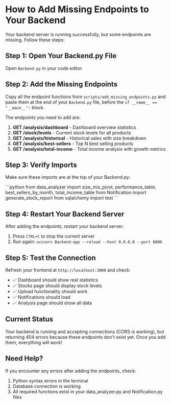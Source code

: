 # How to Add Missing Endpoints to Your Backend

Your backend server is running successfully, but some endpoints are missing. Follow these steps:

## Step 1: Open Your Backend.py File

Open `Backend.py` in your code editor.

## Step 2: Add the Missing Endpoints

Copy all the endpoint functions from `scripts/add_missing_endpoints.py` and paste them at the end of your `Backend.py` file, before the `if __name__ == "__main__":` block.

The endpoints you need to add are:

1. **GET /analysis/dashboard** - Dashboard overview statistics
2. **GET /stock/levels** - Current stock levels for all products
3. **GET /analysis/historical** - Historical sales with size breakdown
4. **GET /analysis/best-sellers** - Top N best selling products
5. **GET /analysis/total-income** - Total income analysis with growth metrics

## Step 3: Verify Imports

Make sure these imports are at the top of your Backend.py:

\`\`\`python
from data_analyzer import size_mix_pivot, performance_table, best_sellers_by_month, total_income_table
from Notification import generate_stock_report
from sqlalchemy import text
\`\`\`

## Step 4: Restart Your Backend Server

After adding the endpoints, restart your backend server:

1. Press `CTRL+C` to stop the current server
2. Run again: `uvicorn Backend:app --reload --host 0.0.0.0 --port 8000`

## Step 5: Test the Connection

Refresh your frontend at `http://localhost:3000` and check:

- ✅ Dashboard should show real statistics
- ✅ Stocks page should display stock levels
- ✅ Upload functionality should work
- ✅ Notifications should load
- ✅ Analysis page should show all data

## Current Status

Your backend is running and accepting connections (CORS is working), but returning 404 errors because these endpoints don't exist yet. Once you add them, everything will work!

## Need Help?

If you encounter any errors after adding the endpoints, check:

1. Python syntax errors in the terminal
2. Database connection is working
3. All required functions exist in your data_analyzer.py and Notification.py files
